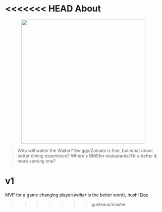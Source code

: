 <<<<<<< HEAD
About
=======
<p align="center">
<img src="https://res.cloudinary.com/teepublic/image/private/s--7JjxEov4--/t_Preview/b_rgb:ffffff,c_limit,f_jpg,h_630,q_90,w_630/v1525914598/production/designs/2671460_0.jpg" height="400px">
</p>

> Who will waiter the Waiter?
> Swiggy/Zomato is fine, but what about better dining experience?
> Where's BMSfor restaurants?Or a better & more serving one?

# v1
MVP for a game changing player(*waiter* is the better word), hush!
[Doc](https://docs.google.com/document/d/1zDu6tlQMZJeAXBT-IClH8cXZ-_fSsCLmTslbeCOhLx0/edit#)
>>>>>>> gusteaus/master
